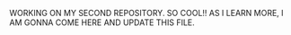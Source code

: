 WORKING ON MY SECOND REPOSITORY. SO COOL!!
AS I LEARN MORE, I AM GONNA COME HERE AND UPDATE THIS FILE.

